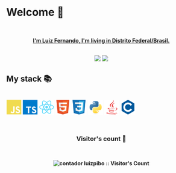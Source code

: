 # Welcome 🧐
<br/>
<p align="center" style="text-decoration: underline;"><b>I'm Luiz Fernando, I'm living in Distrito Federal/Brasil.<b/></p>
<br/>
<div align="center">
<img height="180em" src="https://github-readme-stats.vercel.app/api?username=luizpibo&show_icons=true&theme=radical"/>
<img height="180em" src="https://github-readme-stats.vercel.app/api/top-langs/?username=luizpibo&langs_count=10&theme=radical&layout=compact"/>
</div>

## My stack 📚 

<div align="center" style="display: inline-block;">
  <br/>
  <img align="center" alt="luiz-Js" height="40" width="40" src="https://raw.githubusercontent.com/devicons/devicon/master/icons/javascript/javascript-plain.svg">
  <img align="center" alt="luiz-Ts" height="40" width="40" src="https://raw.githubusercontent.com/devicons/devicon/master/icons/typescript/typescript-plain.svg">
  <img align="center" alt="luiz-React" height="40" width="40" src="https://raw.githubusercontent.com/devicons/devicon/master/icons/react/react-original.svg">
  <img align="center" alt="luiz-HTML" height="40" width="40" src="https://raw.githubusercontent.com/devicons/devicon/master/icons/html5/html5-original.svg">
  <img align="center" alt="luiz-CSS" height="40" width="40" src="https://raw.githubusercontent.com/devicons/devicon/master/icons/css3/css3-original.svg">
  <img align="center" alt="luiz-Python" height="40" width="40" src="https://raw.githubusercontent.com/devicons/devicon/master/icons/python/python-original.svg">
  <img align="center" alt="luiz-Java" height="40" width="40" src="https://raw.githubusercontent.com/devicons/devicon/master/icons/java/java-plain.svg">
  <img align="center" alt="luiz-C" height="40" width="40" src="https://raw.githubusercontent.com/devicons/devicon/master/icons/c/c-plain.svg">
  <br/>
</div>

<br/><h3 align="center">Visitor's count :eyes:</h3><br/>
<p align="center"><img src="https://profile-counter.glitch.me/{luizpibo}/count.svg" alt="contador luizpibo :: Visitor's Count" /></p>

